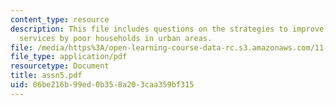 ```yaml
---
content_type: resource
description: This file includes questions on the strategies to improve access to W&S
  services by poor households in urban areas.
file: /media/https%3A/open-learning-course-data-rc.s3.amazonaws.com/11-479-water-and-sanitation-infrastructure-planning-in-developing-countries-spring-2005/06be216b99ed0b358a203caa359bf315_assn5.pdf
file_type: application/pdf
resourcetype: Document
title: assn5.pdf
uid: 06be216b-99ed-0b35-8a20-3caa359bf315
---
```

